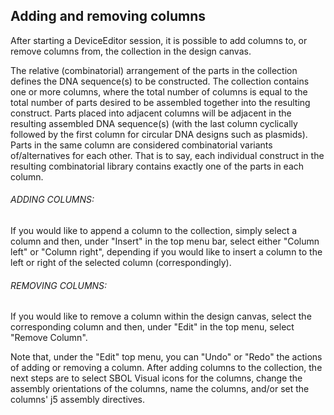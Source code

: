 ## Adding and removing columns

After starting a DeviceEditor session, it is possible to add columns to, or remove columns from, the collection in the design canvas.

The relative (combinatorial) arrangement of the parts in the collection defines the DNA sequence(s) to be constructed. The collection contains one or more columns, where the total number of columns is equal to the total number of parts desired to be assembled together into the resulting construct. Parts placed into adjacent columns will be adjacent in the resulting assembled DNA sequence(s) (with the last column cyclically followed by the first column for circular DNA designs such as plasmids). Parts in the same column are considered combinatorial variants of/alternatives for each other. That is to say, each individual construct in the resulting combinatorial library contains exactly one of the parts in each column.

###### ADDING COLUMNS:

If you would like to append a column to the collection, simply select a column and then, under "Insert" in the top menu bar, select either "Column left" or "Column right", depending if you would like to insert a column to the left or right of the selected column (correspondingly). 

###### REMOVING COLUMNS:

If you would like to remove a column within the design canvas, select the corresponding column and then, under "Edit" in the top menu, select "Remove Column". 

Note that, under the "Edit" top menu, you can "Undo" or "Redo" the actions of adding or removing a column.
After adding columns to the collection, the next steps are to select SBOL Visual icons for the columns, change the assembly orientations of the columns, name the columns, and/or set the columns' j5 assembly directives.